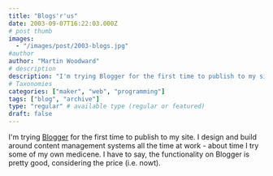 ```yaml
---
title: "Blogs'r'us"
date: 2003-09-07T16:22:03.000Z
# post thumb
images:
  - "/images/post/2003-blogs.jpg"
#author
author: "Martin Woodward"
# description
description: "I'm trying Blogger for the first time to publish to my site."
# Taxonomies
categories: ["maker", "web", "programming"]
tags: ["blog", "archive"]
type: "regular" # available type (regular or featured)
draft: false
---
```

I'm trying [Blogger](http://www.blogger.com) for the first time to publish to my site.  I design and build around content management systems all the time at work - about time I try some of my own medicene.  I have to say, the functionality on Blogger is pretty good, considering the price (i.e. nowt).